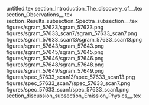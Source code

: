 untitled.tex
section_Introduction_The_discovery_of__.tex
section_Observations__.tex
section_Results_subsection_Spectra_subsection__.tex
figures/sgram_57623/sgram_57623.png
figures/sgram_57633_scan7/sgram_57633_scan7.png
figures/sgram_57633_scan13/sgram_57633_scan13.png
figures/sgram_57643/sgram_57643.png
figures/sgram_57645/sgram_57645.png
figures/sgram_57646/sgram_57646.png
figures/sgram_57648/sgram_57648.png
figures/sgram_57649/sgram_57649.png
figures/spec_57633_scan13/spec_57633_scan13.png
figures/spec_57633_scan7/spec_57633_scan7.png
figures/spec_57633_scan1/spec_57633_scan1.png
section_discussion_subsection_Emission_Physics__.tex
